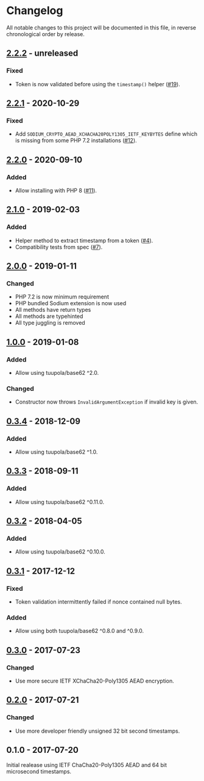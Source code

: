 # Changelog

All notable changes to this project will be documented in this file, in reverse chronological order by release.


## [2.2.2](https://github.com/tuupola/branca/compare/2.2.1...2.x) - unreleased
### Fixed
- Token is now validated before using the `timestamp()` helper ([#19](https://github.com/tuupola/branca-php/pull/19)).


## [2.2.1](https://github.com/tuupola/branca/compare/2.2.0...2.2.1) - 2020-10-29
### Fixed
- Add `SODIUM_CRYPTO_AEAD_XCHACHA20POLY1305_IETF_KEYBYTES` define which is missing from some PHP 7.2 installations ([#12](https://github.com/tuupola/branca-php/pull/12)).

## [2.2.0](https://github.com/tuupola/branca/compare/2.1.0...2.2.0) - 2020-09-10
### Added
- Allow installing with PHP 8 ([#11](https://github.com/tuupola/branca-php/pull/11)).

## [2.1.0](https://github.com/tuupola/branca/compare/2.0.0...2.1.0) - 2019-02-03
### Added
- Helper method to extract timestamp from a token ([#4](https://github.com/tuupola/branca-php/pull/4)).
- Compatibility tests from spec ([#7](https://github.com/tuupola/branca-php/pull/7)).

## [2.0.0](https://github.com/tuupola/branca/compare/1.0.0...2.0.0) - 2019-01-11
### Changed
- PHP 7.2 is now minimum requirement
- PHP bundled Sodium extension is now used
- All methods have return types
- All methods are typehinted
- All type juggling is removed

## [1.0.0](https://github.com/tuupola/branca/compare/0.3.4...1.0.0) - 2019-01-08
### Added
- Allow using tuupola/base62 ^2.0.

### Changed
- Constructor now throws `InvalidArgumentException` if invalid key is given.

## [0.3.4](https://github.com/tuupola/branca/compare/0.3.3...0.3.4) - 2018-12-09
### Added
- Allow using tuupola/base62 ^1.0.

## [0.3.3](https://github.com/tuupola/branca/compare/0.3.2...0.3.3) - 2018-09-11
### Added
- Allow using tuupola/base62 ^0.11.0.

## [0.3.2](https://github.com/tuupola/branca/compare/0.3.1...0.3.2) - 2018-04-05
### Added
- Allow using tuupola/base62 ^0.10.0.

## [0.3.1](https://github.com/tuupola/branca/compare/0.3.0...0.3.1) - 2017-12-12
### Fixed
- Token validation intermittently failed if nonce contained null bytes.

### Added
- Allow using both tuupola/base62 ^0.8.0 and ^0.9.0.

## [0.3.0](https://github.com/tuupola/branca/compare/0.2.0...0.3.0) - 2017-07-23
### Changed
- Use more secure IETF XChaCha20-Poly1305 AEAD encryption.

## [0.2.0](https://github.com/tuupola/branca/compare/0.1.0...0.2.0) - 2017-07-21
### Changed
-  Use more developer friendly unsigned 32 bit second timestamps.

## 0.1.0 - 2017-07-20

Initial realease using IETF ChaCha20-Poly1305 AEAD and 64 bit microsecond timestamps.
